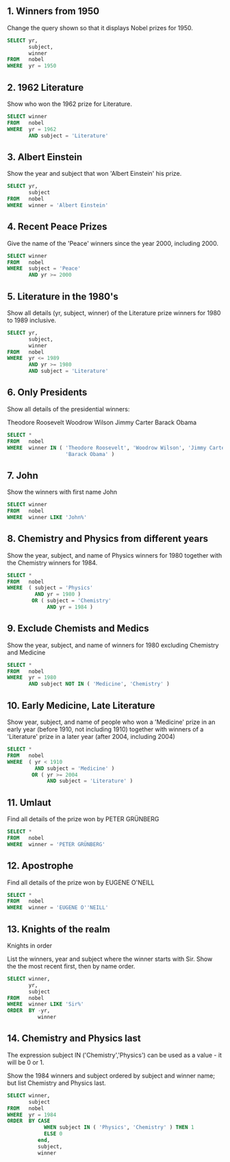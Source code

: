 ## 1. Winners from 1950
Change the query shown so that it displays Nobel prizes for 1950.

```sql
SELECT yr, 
       subject, 
       winner 
FROM   nobel 
WHERE  yr = 1950 
```

## 2. 1962 Literature
Show who won the 1962 prize for Literature.

```sql
SELECT winner 
FROM   nobel 
WHERE  yr = 1962 
       AND subject = 'Literature' 
```

## 3. Albert Einstein
Show the year and subject that won 'Albert Einstein' his prize.

```sql
SELECT yr, 
       subject 
FROM   nobel 
WHERE  winner = 'Albert Einstein' 
```

## 4. Recent Peace Prizes
Give the name of the 'Peace' winners since the year 2000, including 2000.

```sql
SELECT winner 
FROM   nobel 
WHERE  subject = 'Peace' 
       AND yr >= 2000 
```

## 5. Literature in the 1980's
Show all details (yr, subject, winner) of the Literature prize winners for 1980 to 1989 inclusive.

```sql
SELECT yr, 
       subject, 
       winner 
FROM   nobel 
WHERE  yr <= 1989 
       AND yr >= 1980 
       AND subject = 'Literature' 
```

## 6. Only Presidents
Show all details of the presidential winners:

Theodore Roosevelt
Woodrow Wilson
Jimmy Carter
Barack Obama

```sql
SELECT * 
FROM   nobel 
WHERE  winner IN ( 'Theodore Roosevelt', 'Woodrow Wilson', 'Jimmy Carter', 
                   'Barack Obama' ) 
```

## 7. John
Show the winners with first name John

```sql
SELECT winner 
FROM   nobel 
WHERE  winner LIKE 'John%' 
```

## 8. Chemistry and Physics from different years
Show the year, subject, and name of Physics winners for 1980 together with the Chemistry winners for 1984.

```sql
SELECT * 
FROM   nobel 
WHERE  ( subject = 'Physics' 
         AND yr = 1980 ) 
        OR ( subject = 'Chemistry' 
             AND yr = 1984 ) 
```

## 9. Exclude Chemists and Medics
Show the year, subject, and name of winners for 1980 excluding Chemistry and Medicine

```sql
SELECT * 
FROM   nobel 
WHERE  yr = 1980 
       AND subject NOT IN ( 'Medicine', 'Chemistry' ) 
```

## 10. Early Medicine, Late Literature
Show year, subject, and name of people who won a 'Medicine' prize in an early year (before 1910, not including 1910) together with winners of a 'Literature' prize in a later year (after 2004, including 2004)

```sql
SELECT * 
FROM   nobel 
WHERE  ( yr < 1910 
         AND subject = 'Medicine' ) 
        OR ( yr >= 2004 
             AND subject = 'Literature' ) 
```

## 11. Umlaut
Find all details of the prize won by PETER GRÜNBERG

```sql
SELECT * 
FROM   nobel 
WHERE  winner = 'PETER GRÜNBERG' 
```

## 12. Apostrophe
Find all details of the prize won by EUGENE O'NEILL

```sql
SELECT * 
FROM   nobel 
WHERE  winner = 'EUGENE O''NEILL' 
```

## 13. Knights of the realm
Knights in order

List the winners, year and subject where the winner starts with Sir. Show the the most recent first, then by name order.

```sql
SELECT winner, 
       yr, 
       subject 
FROM   nobel 
WHERE  winner LIKE 'Sir%' 
ORDER  BY -yr, 
          winner 
```

## 14. Chemistry and Physics last
The expression subject IN ('Chemistry','Physics') can be used as a value - it will be 0 or 1.

Show the 1984 winners and subject ordered by subject and winner name; but list Chemistry and Physics last.

```sql
SELECT winner, 
       subject 
FROM   nobel 
WHERE  yr = 1984 
ORDER  BY CASE 
            WHEN subject IN ( 'Physics', 'Chemistry' ) THEN 1 
            ELSE 0 
          end, 
          subject, 
          winner 
```

